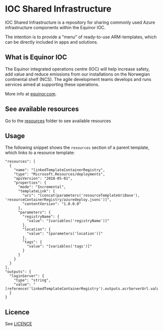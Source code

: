 # IOC Shared Infrastructure

IOC Shared Infrastructure is a repository for sharing commonly used Azure infrastructure components within the Equinor IOC. 

The intention is to provide a "menu" of ready-to-use ARM-templates, which can be directly included in apps and solutions. 

## What is Equinor IOC

The Equinor integrated operations centre (IOC) will help increase safety, add value and reduce emissions from our installations on the Norwegian continental shelf (NCS). The agile development teams develops and runs services aimed at supporting these operations.

More info at [equinor.com](https://www.equinor.com/en/news/27nov2017-integrated-operations-centre.html).

## See available resources


Go to the [resources](resources) folder to see available resources



## Usage

The following snippet shows the `resources` section of a parent template, which
links to a resource template:
```
"resources": [
  {
    "name": "linkedTemplateContainerRegistry",
    "type": "Microsoft.Resources/deployments",
    "apiVersion": "2018-05-01",
    "properties": {
      "mode": "Incremental",
      "templateLink": {
        "uri": "[concat(parameters('resourceTemplateUriBase'), 'resourceContainerRegistry/azuredeploy.jsonc')]",
        "contentVersion": "1.0.0.0"
      },
      "parameters": {
        "registryName": {
          "value": "[variables('registryName')]"
        },
        "location": {
          "value": "[parameters('location')]"
        },
        "tags": {
          "value": "[variables('tags')]"
        }
      }
    }
  }
],
"outputs": {
  "loginServer": {
    "type": "string",
    "value": "[reference('linkedTemplateContainerRegistry').outputs.acrServerUrl.value]"
  }
}
```


## Licence
See [LICENCE](LICENCE)
